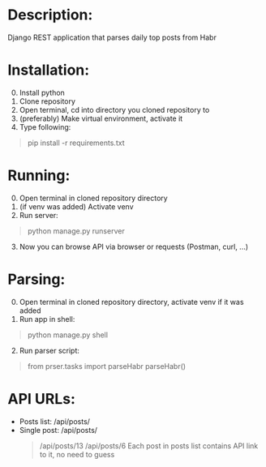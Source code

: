 # Description:
Django REST application that parses daily top posts from Habr
# Installation:
0. Install python
1. Clone repository
2. Open terminal, cd into directory you cloned repository to
3. (preferably) Make virtual environment, activate it
4. Type following:
> pip install -r requirements.txt
# Running:
0. Open terminal in cloned repository directory
1. (if venv was added) Activate venv
2. Run server:
> python manage.py runserver
3. Now you can browse API via browser or requests (Postman, curl, ...)
# Parsing:
0. Open terminal in cloned repository directory, activate venv if it was added
1. Run app in shell:
> python manage.py shell
2. Run parser script:
> from prser.tasks import parseHabr
> parseHabr()
# API URLs:
- Posts list: /api/posts/
- Single post: /api/posts/<int>
  > /api/posts/13
  > /api/posts/6
Each post in posts list contains API link to it, no need to guess